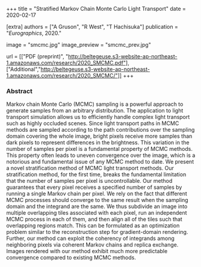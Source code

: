 +++
title = "Stratified Markov Chain Monte Carlo Light Transport"
date = 2020-02-17

[extra]
authors = ["A Gruson", "R West", "T Hachisuka"]
publication = "*Eurographics*, 2020."

image = "smcmc.jpg"
image_preview = "smcmc_prev.jpg"

url = [["PDF (preprint)", "http://beltegeuse.s3-website-ap-northeast-1.amazonaws.com/research/2020_SMCMC.pdf"],
    ["Additional","http://beltegeuse.s3-website-ap-northeast-1.amazonaws.com/research/2020_SMCMC/"]]
+++

### Abstract

Markov chain Monte Carlo (MCMC) sampling is a powerful approach to generate samples from an arbitrary distribution. The application to light transport simulation allows us to efficiently handle complex light transport such as highly occluded scenes. Since light transport paths in MCMC methods are sampled according to the path contributions over the sampling domain covering the whole image, bright pixels receive more samples than dark pixels to represent differences in the brightness. This variation in the number of samples per pixel is a fundamental property of MCMC methods. This property often leads to uneven convergence over the image, which is a notorious and fundamental issue of any MCMC method to date. We present a novel stratification method of MCMC light transport methods. Our stratification method, for the first time, breaks the fundamental limitation that the number of samples per pixel is uncontrollable. Our method guarantees that every pixel receives a specified number of samples by running a single Markov chain per pixel. We rely on the fact that different MCMC processes should converge to the same result when the sampling domain and the integrand are the same. We thus subdivide an image into multiple overlapping tiles associated with each pixel, run an independent MCMC process in each of them, and then align all of the tiles such that overlapping regions match. This can be formulated as an optimization problem similar to the reconstruction step for gradient-domain rendering. Further, our method can exploit the coherency of integrands among neighboring pixels via coherent Markov chains and replica exchange. Images rendered with our method exhibit much more predictable convergence compared to existing MCMC methods.